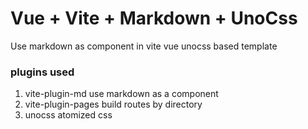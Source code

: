 # Vue + Vite + Markdown + UnoCss

Use markdown as component in vite vue unocss based template
###  plugins used
1. vite-plugin-md
   use markdown as a component
2. vite-plugin-pages
   build routes by directory
3. unocss
   atomized css
